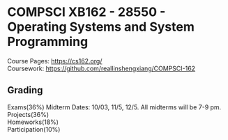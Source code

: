 # COMPSCI XB162 - 28550 - Operating Systems and System Programming
Course Pages: https://cs162.org/  
Coursework: https://github.com/reallinshengxiang/COMPSCI-162
## Grading  
Exams(36%)  Midterm Dates: 10/03, 11/5, 12/5. All midterms will be 7-9 pm.   
Projects(36%)  
Homeworks(18%)  
Participation(10%)
